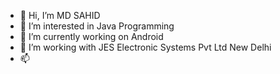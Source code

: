 - 👋 Hi, I’m MD SAHID
- 👀 I’m interested in Java Programming
- 🌱 I’m currently working on Android
- 💞️ I’m working with JES Electronic Systems Pvt Ltd New Delhi
- 📫 

<!---
MDSAHID14/MDSAHID14 is a ✨ special ✨ repository because its `README.md` (this file) appears on your GitHub profile.
You can click the Preview link to take a look at your changes.
--->
